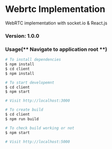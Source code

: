 # Webrtc Implementation
WebRTC implementation with socket.io &amp; React.js

### Version: 1.0.0

### Usage(** Navigate to application root **)

```sh
# To install dependencies
$ npm install
$ cd client
$ npm install
```

```sh
# To start developemnt
$ cd client
$ npm start

# Visit http://localhost:3000
```

```sh
# To create build
$ cd client
$ npm run build
```

```sh
# To check build working or not 
$ npm start

# Visit http://localhost:5000
```
